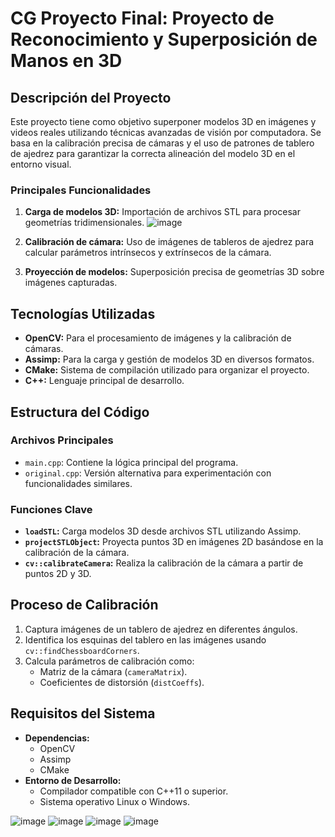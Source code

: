# CG Proyecto Final: Proyecto de Reconocimiento y Superposición de Manos en 3D 

## Descripción del Proyecto
Este proyecto tiene como objetivo superponer modelos 3D en imágenes y videos reales utilizando técnicas avanzadas de visión por computadora. Se basa en la calibración precisa de cámaras y el uso de patrones de tablero de ajedrez para garantizar la correcta alineación del modelo 3D en el entorno visual.

### Principales Funcionalidades
1. **Carga de modelos 3D:** Importación de archivos STL para procesar geometrías tridimensionales.
   ![image](https://github.com/user-attachments/assets/0ac642df-d938-4081-9e48-388779636cf8)

3. **Calibración de cámara:** Uso de imágenes de tableros de ajedrez para calcular parámetros intrínsecos y extrínsecos de la cámara.
4. **Proyección de modelos:** Superposición precisa de geometrías 3D sobre imágenes capturadas.

## Tecnologías Utilizadas
- **OpenCV:** Para el procesamiento de imágenes y la calibración de cámaras.
- **Assimp:** Para la carga y gestión de modelos 3D en diversos formatos.
- **CMake:** Sistema de compilación utilizado para organizar el proyecto.
- **C++:** Lenguaje principal de desarrollo.

## Estructura del Código
### Archivos Principales
- `main.cpp`: Contiene la lógica principal del programa.
- `original.cpp`: Versión alternativa para experimentación con funcionalidades similares.

### Funciones Clave
- **`loadSTL`:** Carga modelos 3D desde archivos STL utilizando Assimp.
- **`projectSTLObject`:** Proyecta puntos 3D en imágenes 2D basándose en la calibración de la cámara.
- **`cv::calibrateCamera`:** Realiza la calibración de la cámara a partir de puntos 2D y 3D.

## Proceso de Calibración
1. Captura imágenes de un tablero de ajedrez en diferentes ángulos.
2. Identifica los esquinas del tablero en las imágenes usando `cv::findChessboardCorners`.
3. Calcula parámetros de calibración como:
   - Matriz de la cámara (`cameraMatrix`).
   - Coeficientes de distorsión (`distCoeffs`).

## Requisitos del Sistema
- **Dependencias:**
  - OpenCV
  - Assimp
  - CMake
- **Entorno de Desarrollo:**
  - Compilador compatible con C++11 o superior.
  - Sistema operativo Linux o Windows.

![image](https://github.com/user-attachments/assets/46d7460d-87bf-447a-9626-a13f92195e46)
![image](https://github.com/user-attachments/assets/b77d9fd5-951b-45d2-bbf2-fe810863b7b6)
![image](https://github.com/user-attachments/assets/682eeef6-704b-4423-a988-b9ae3d8a3bba)
![image](https://github.com/user-attachments/assets/ce356d56-acdc-4c3b-9fc6-c4e4f5348fc3)


